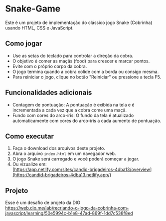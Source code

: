 # Snake-Game

Este é um projeto de implementação do clássico jogo Snake (Cobrinha) usando HTML, CSS e JavaScript.

## Como jogar

- Use as setas do teclado para controlar a direção da cobra.
- O objetivo é comer as maçãs (food) para crescer e marcar pontos.
- Evite com o próprio corpo da cobra.
- O jogo termina quando a cobra colide com a borda ou consigo mesma.
- Para reiniciar o jogo, clique no botão "Reiniciar" ou pressione a tecla F5.

## Funcionalidades adicionais

- Contagem de pontuação: A pontuação é exibida na tela e é incrementada a cada vez que a cobra come uma maçã.
- Fundo com cores do arco-íris: O fundo da tela é atualizado automaticamente com cores do arco-íris a cada aumento de pontuação.

## Como executar

1. Faça o download dos arquivos deste projeto.
2. Abra o arquivo `index.html` em um navegador web.
3. O jogo Snake será carregado e você poderá começar a jogar.
4. Ou vizualize em:<br> [https://app.netlify.com/sites/candid-brigadeiros-4dba13/overview](https://candid-brigadeiros-4dba13.netlify.app/)
## Projeto
Esse é um desafio de projeto da DIO <br>
https://web.dio.me/lab/recriando-o-jogo-da-cobrinha-com-javascript/learning/50e5994c-b1e8-47ad-869f-1dd7c538f8ed

